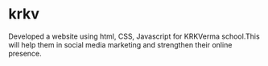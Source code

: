 # krkv
Developed a website using html, CSS, Javascript for KRKVerma school.This will help them in social media marketing and strengthen their online presence.
